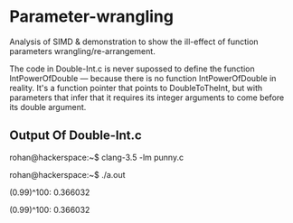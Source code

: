 # Parameter-wrangling

Analysis of SIMD &amp; demonstration to show the ill-effect of function parameters wrangling/re-arrangement.

The code in Double-Int.c is never supossed to define the function IntPowerOfDouble — because there is no function IntPowerOfDouble in reality. It's a function pointer that points to DoubleToTheInt, but with parameters that infer that it requires its integer arguments to come before its double argument.

## Output Of Double-Int.c

rohan@hackerspace:~$ clang-3.5 -lm punny.c

rohan@hackerspace:~$ ./a.out

(0.99)^100: 0.366032 

(0.99)^100: 0.366032 


